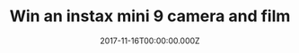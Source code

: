 ---
campaign-uuid: "c-b088760e-ef13-4cbc-a2ee-18df598f2597"
type: "Competition"
category: "Gifts"
date: "2017-11-16T00:00:00.000Z"
end-date: "2017-11-22T00:00:00.000Z"
disable-form: false
is_promoted: false
has_entry_page: false
title: "Win an instax mini 9 camera and film"
competition-description: "<p>Fujifilm presents: instax mini 9, the perfect instant\
  \ camera! Fujifilm creates innovative products and deliver effective solutions in\
  \ a wide variety of fields to serve society, contribute to the quality of life,\
  \ and enhance environmental sustainability.</p>\n"
banner-img: "fujifilm-main_image.jpg"
logo-left-href: "http://www.fujifilm.com/products/instant_photo/cameras/instax_mini_9/"
logo-left-image: "fujifilm-logo.png"
logo-left-title: "Fujifilm"
has-winner: false
country-restrictions:
- "GB"
---